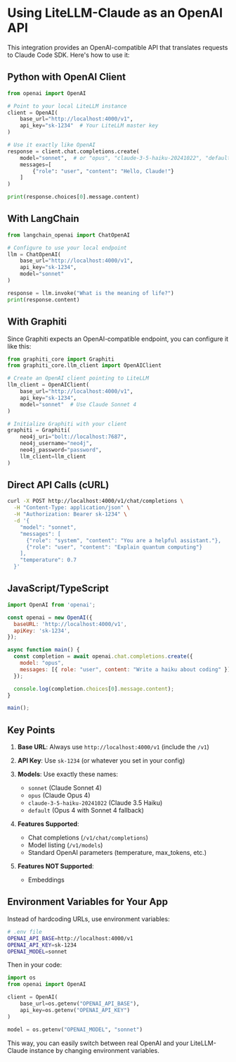 # Using LiteLLM-Claude as an OpenAI API

This integration provides an OpenAI-compatible API that translates requests to Claude Code SDK. Here's how to use it:

## Python with OpenAI Client

```python
from openai import OpenAI

# Point to your local LiteLLM instance
client = OpenAI(
    base_url="http://localhost:4000/v1",
    api_key="sk-1234"  # Your LiteLLM master key
)

# Use it exactly like OpenAI
response = client.chat.completions.create(
    model="sonnet",  # or "opus", "claude-3-5-haiku-20241022", "default"
    messages=[
        {"role": "user", "content": "Hello, Claude!"}
    ]
)

print(response.choices[0].message.content)
```

## With LangChain

```python
from langchain_openai import ChatOpenAI

# Configure to use your local endpoint
llm = ChatOpenAI(
    base_url="http://localhost:4000/v1",
    api_key="sk-1234",
    model="sonnet"
)

response = llm.invoke("What is the meaning of life?")
print(response.content)
```

## With Graphiti

Since Graphiti expects an OpenAI-compatible endpoint, you can configure it like this:

```python
from graphiti_core import Graphiti
from graphiti_core.llm_client import OpenAIClient

# Create an OpenAI client pointing to LiteLLM
llm_client = OpenAIClient(
    base_url="http://localhost:4000/v1",
    api_key="sk-1234",
    model="sonnet"  # Use Claude Sonnet 4
)

# Initialize Graphiti with your client
graphiti = Graphiti(
    neo4j_uri="bolt://localhost:7687",
    neo4j_username="neo4j",
    neo4j_password="password",
    llm_client=llm_client
)
```

## Direct API Calls (cURL)

```bash
curl -X POST http://localhost:4000/v1/chat/completions \
  -H "Content-Type: application/json" \
  -H "Authorization: Bearer sk-1234" \
  -d '{
    "model": "sonnet",
    "messages": [
      {"role": "system", "content": "You are a helpful assistant."},
      {"role": "user", "content": "Explain quantum computing"}
    ],
    "temperature": 0.7
  }'
```

## JavaScript/TypeScript

```javascript
import OpenAI from 'openai';

const openai = new OpenAI({
  baseURL: 'http://localhost:4000/v1',
  apiKey: 'sk-1234',
});

async function main() {
  const completion = await openai.chat.completions.create({
    model: "opus",
    messages: [{ role: "user", content: "Write a haiku about coding" }],
  });

  console.log(completion.choices[0].message.content);
}

main();
```

## Key Points

1. **Base URL**: Always use `http://localhost:4000/v1` (include the `/v1`)
2. **API Key**: Use `sk-1234` (or whatever you set in your config)
3. **Models**: Use exactly these names:
   - `sonnet` (Claude Sonnet 4)
   - `opus` (Claude Opus 4)
   - `claude-3-5-haiku-20241022` (Claude 3.5 Haiku)
   - `default` (Opus 4 with Sonnet 4 fallback)

4. **Features Supported**:
   - Chat completions (`/v1/chat/completions`)
   - Model listing (`/v1/models`)
   - Standard OpenAI parameters (temperature, max_tokens, etc.)

5. **Features NOT Supported**:
   - Embeddings


## Environment Variables for Your App

Instead of hardcoding URLs, use environment variables:

```bash
# .env file
OPENAI_API_BASE=http://localhost:4000/v1
OPENAI_API_KEY=sk-1234
OPENAI_MODEL=sonnet
```

Then in your code:
```python
import os
from openai import OpenAI

client = OpenAI(
    base_url=os.getenv("OPENAI_API_BASE"),
    api_key=os.getenv("OPENAI_API_KEY")
)

model = os.getenv("OPENAI_MODEL", "sonnet")
```

This way, you can easily switch between real OpenAI and your LiteLLM-Claude instance by changing environment variables.